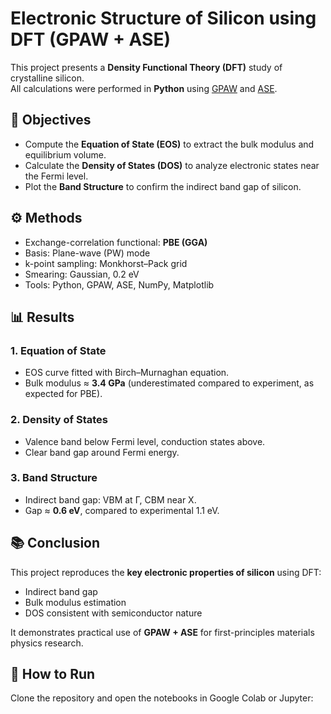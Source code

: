 # Electronic Structure of Silicon using DFT (GPAW + ASE)

This project presents a **Density Functional Theory (DFT)** study of crystalline silicon.  
All calculations were performed in **Python** using [GPAW](https://wiki.fysik.dtu.dk/gpaw/) and [ASE](https://wiki.fysik.dtu.dk/ase/).

## 📌 Objectives
- Compute the **Equation of State (EOS)** to extract the bulk modulus and equilibrium volume.
- Calculate the **Density of States (DOS)** to analyze electronic states near the Fermi level.
- Plot the **Band Structure** to confirm the indirect band gap of silicon.

## ⚙️ Methods
- Exchange-correlation functional: **PBE (GGA)**
- Basis: Plane-wave (PW) mode
- k-point sampling: Monkhorst–Pack grid
- Smearing: Gaussian, 0.2 eV
- Tools: Python, GPAW, ASE, NumPy, Matplotlib

## 📊 Results
### 1. Equation of State
- EOS curve fitted with Birch–Murnaghan equation.
- Bulk modulus ≈ **3.4 GPa** (underestimated compared to experiment, as expected for PBE).

### 2. Density of States
- Valence band below Fermi level, conduction states above.
- Clear band gap around Fermi energy.

### 3. Band Structure
- Indirect band gap: VBM at Γ, CBM near X.
- Gap ≈ **0.6 eV**, compared to experimental 1.1 eV.

## 📚 Conclusion
This project reproduces the **key electronic properties of silicon** using DFT:
- Indirect band gap
- Bulk modulus estimation
- DOS consistent with semiconductor nature

It demonstrates practical use of **GPAW + ASE** for first-principles materials physics research.

## 🚀 How to Run
Clone the repository and open the notebooks in Google Colab or Jupyter:
